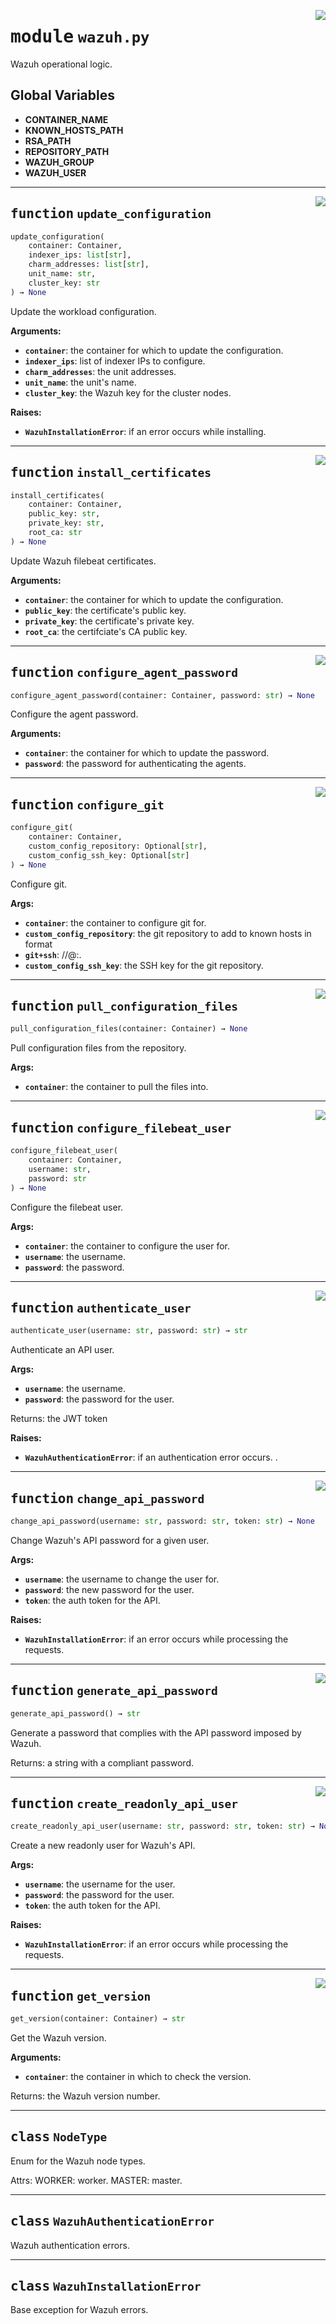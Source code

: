 <!-- markdownlint-disable -->

<a href="../src/wazuh.py#L0"><img align="right" style="float:right;" src="https://img.shields.io/badge/-source-cccccc?style=flat-square"></a>

# <kbd>module</kbd> `wazuh.py`
Wazuh operational logic. 

**Global Variables**
---------------
- **CONTAINER_NAME**
- **KNOWN_HOSTS_PATH**
- **RSA_PATH**
- **REPOSITORY_PATH**
- **WAZUH_GROUP**
- **WAZUH_USER**

---

<a href="../src/wazuh.py#L118"><img align="right" style="float:right;" src="https://img.shields.io/badge/-source-cccccc?style=flat-square"></a>

## <kbd>function</kbd> `update_configuration`

```python
update_configuration(
    container: Container,
    indexer_ips: list[str],
    charm_addresses: list[str],
    unit_name: str,
    cluster_key: str
) → None
```

Update the workload configuration. 



**Arguments:**
 
 - <b>`container`</b>:  the container for which to update the configuration. 
 - <b>`indexer_ips`</b>:  list of indexer IPs to configure. 
 - <b>`charm_addresses`</b>:  the unit addresses. 
 - <b>`unit_name`</b>:  the unit's name. 
 - <b>`cluster_key`</b>:  the Wazuh key for the cluster nodes. 



**Raises:**
 
 - <b>`WazuhInstallationError`</b>:  if an error occurs while installing. 


---

<a href="../src/wazuh.py#L147"><img align="right" style="float:right;" src="https://img.shields.io/badge/-source-cccccc?style=flat-square"></a>

## <kbd>function</kbd> `install_certificates`

```python
install_certificates(
    container: Container,
    public_key: str,
    private_key: str,
    root_ca: str
) → None
```

Update Wazuh filebeat certificates. 



**Arguments:**
 
 - <b>`container`</b>:  the container for which to update the configuration. 
 - <b>`public_key`</b>:  the certificate's public key. 
 - <b>`private_key`</b>:  the certificate's private key. 
 - <b>`root_ca`</b>:  the certifciate's CA public key. 


---

<a href="../src/wazuh.py#L167"><img align="right" style="float:right;" src="https://img.shields.io/badge/-source-cccccc?style=flat-square"></a>

## <kbd>function</kbd> `configure_agent_password`

```python
configure_agent_password(container: Container, password: str) → None
```

Configure the agent password. 



**Arguments:**
 
 - <b>`container`</b>:  the container for which to update the password. 
 - <b>`password`</b>:  the password for authenticating the agents. 


---

<a href="../src/wazuh.py#L222"><img align="right" style="float:right;" src="https://img.shields.io/badge/-source-cccccc?style=flat-square"></a>

## <kbd>function</kbd> `configure_git`

```python
configure_git(
    container: Container,
    custom_config_repository: Optional[str],
    custom_config_ssh_key: Optional[str]
) → None
```

Configure git. 



**Args:**
 
 - <b>`container`</b>:  the container to configure git for. 
 - <b>`custom_config_repository`</b>:  the git repository to add to known hosts in format 
 - <b>`git+ssh`</b>: //<user>@<url>:<branch>. 
 - <b>`custom_config_ssh_key`</b>:  the SSH key for the git repository. 


---

<a href="../src/wazuh.py#L280"><img align="right" style="float:right;" src="https://img.shields.io/badge/-source-cccccc?style=flat-square"></a>

## <kbd>function</kbd> `pull_configuration_files`

```python
pull_configuration_files(container: Container) → None
```

Pull configuration files from the repository. 



**Args:**
 
 - <b>`container`</b>:  the container to pull the files into. 


---

<a href="../src/wazuh.py#L312"><img align="right" style="float:right;" src="https://img.shields.io/badge/-source-cccccc?style=flat-square"></a>

## <kbd>function</kbd> `configure_filebeat_user`

```python
configure_filebeat_user(
    container: Container,
    username: str,
    password: str
) → None
```

Configure the filebeat user. 



**Args:**
 
 - <b>`container`</b>:  the container to configure the user for. 
 - <b>`username`</b>:  the username. 
 - <b>`password`</b>:  the password. 


---

<a href="../src/wazuh.py#L368"><img align="right" style="float:right;" src="https://img.shields.io/badge/-source-cccccc?style=flat-square"></a>

## <kbd>function</kbd> `authenticate_user`

```python
authenticate_user(username: str, password: str) → str
```

Authenticate an API user. 



**Args:**
 
 - <b>`username`</b>:  the username. 
 - <b>`password`</b>:  the password for the user. 

Returns: the JWT token 



**Raises:**
 
 - <b>`WazuhAuthenticationError`</b>:  if an authentication error occurs. . 


---

<a href="../src/wazuh.py#L403"><img align="right" style="float:right;" src="https://img.shields.io/badge/-source-cccccc?style=flat-square"></a>

## <kbd>function</kbd> `change_api_password`

```python
change_api_password(username: str, password: str, token: str) → None
```

Change Wazuh's API password for a given user. 



**Args:**
 
 - <b>`username`</b>:  the username to change the user for. 
 - <b>`password`</b>:  the new password for the user. 
 - <b>`token`</b>:  the auth token for the API. 



**Raises:**
 
 - <b>`WazuhInstallationError`</b>:  if an error occurs while processing the requests. 


---

<a href="../src/wazuh.py#L443"><img align="right" style="float:right;" src="https://img.shields.io/badge/-source-cccccc?style=flat-square"></a>

## <kbd>function</kbd> `generate_api_password`

```python
generate_api_password() → str
```

Generate a password that complies with the API password imposed by Wazuh. 

Returns: a string with a compliant password. 


---

<a href="../src/wazuh.py#L459"><img align="right" style="float:right;" src="https://img.shields.io/badge/-source-cccccc?style=flat-square"></a>

## <kbd>function</kbd> `create_readonly_api_user`

```python
create_readonly_api_user(username: str, password: str, token: str) → None
```

Create a new readonly user for Wazuh's API. 



**Args:**
 
 - <b>`username`</b>:  the username for the user. 
 - <b>`password`</b>:  the password for the user. 
 - <b>`token`</b>:  the auth token for the API. 



**Raises:**
 
 - <b>`WazuhInstallationError`</b>:  if an error occurs while processing the requests. 


---

<a href="../src/wazuh.py#L512"><img align="right" style="float:right;" src="https://img.shields.io/badge/-source-cccccc?style=flat-square"></a>

## <kbd>function</kbd> `get_version`

```python
get_version(container: Container) → str
```

Get the Wazuh version. 



**Arguments:**
 
 - <b>`container`</b>:  the container in which to check the version. 

Returns: the Wazuh version number. 


---

## <kbd>class</kbd> `NodeType`
Enum for the Wazuh node types. 

Attrs:  WORKER: worker.  MASTER: master. 





---

## <kbd>class</kbd> `WazuhAuthenticationError`
Wazuh authentication errors. 





---

## <kbd>class</kbd> `WazuhInstallationError`
Base exception for Wazuh errors. 





